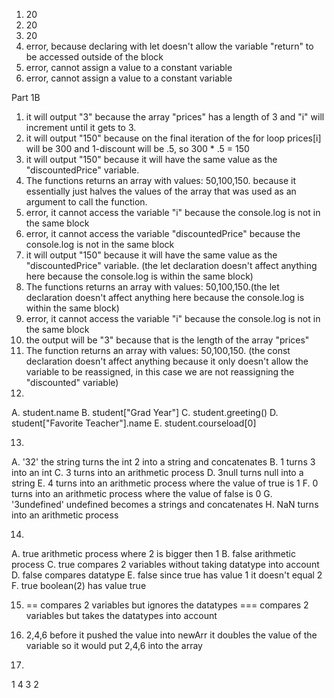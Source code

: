 1. 20
2. 20
3. 20
4. error, because declaring with let doesn't allow the variable "return" to be accessed outside of the block
5. error, cannot assign a value to a constant variable
6. error, cannot assign a value to a constant variable

Part 1B
1. it will output "3" because the array "prices" has a length of 3 and "i" will increment until it gets to 3.
2. it will output "150" because on the final iteration of the for loop prices[i] will be 300 and 1-discount will be .5, so 300 * .5 = 150
3. it will output "150" because it will have the same value as the "discountedPrice" variable.
4. The functions returns an array with values: 50,100,150. because it essentially just halves the values of the array that was used as an argument to call the function.
5. error, it cannot access the variable "i" because the console.log is not in the same block
6. error, it cannot access the variable "discountedPrice" because the console.log is not in the same block
7. it will output "150" because it will have the same value as the "discountedPrice" variable. (the let declaration doesn't affect anything here because the console.log is within the same block)
8. The functions returns an array with values: 50,100,150.(the let declaration doesn't affect anything here because the console.log is within the same block)
9. error, it cannot access the variable "i" because the console.log is not in the same block
10. the output will be "3" because that is the length of the array "prices"
11. The function returns an array with values: 50,100,150. (the const declaration doesn't affect anything because it only doesn't allow the variable to be reassigned, in this case we are not reassigning the "discounted" variable)
12. 
A. student.name
B. student["Grad Year"]
C. student.greeting()
D. student["Favorite Teacher"].name
E. student.courseload[0]

13. 
A. '32' the string turns the int 2 into a string and concatenates
B. 1    turns 3 into an int 
C. 3    turns into an arithmetic process
D. 3null   turns null into a string
E. 4        turns into an arithmetic process where the value of true is 1
F. 0        turns into an arithmetic process where the value of false is 0
G. '3undefined'   undefined becomes a strings and concatenates
H. NaN      turns into an arithmetic process

14.     
A. true             arithmetic process where 2 is bigger then 1
B. false        arithmetic process
C. true     compares 2 variables without taking datatype into account
D. false    compares datatype
E. false    since true has value 1 it doesn't equal 2
F. true     boolean(2) has value true

15. == compares 2 variables but ignores the datatypes
=== compares 2 variables but takes the datatypes into account

17.  2,4,6
before it pushed the value into newArr it doubles the value of the variable so it would put 2,4,6 into the array

19. 
1
4
3
2

